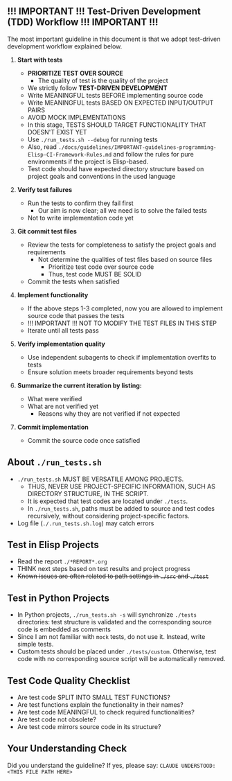 <!-- ---
!-- Timestamp: 2025-05-25 23:21:46
!-- Author: ywatanabe
!-- File: /ssh:sp:/home/ywatanabe/.claude/to_claude/guidelines/programming_common/test-driven-workflow.md
!-- --- -->

## !!! IMPORTANT !!! Test-Driven Development (TDD) Workflow !!! IMPORTANT !!!
The most important guideline in this document is that we adopt test-driven development workflow explained below.

1. **Start with tests**
   - **PRIORITIZE TEST OVER SOURCE**
     - The quality of test is the quality of the project
   - We strictly follow **TEST-DRIVEN DEVELOPMENT**
   - Write MEANINGFUL tests BEFORE implementing source code
   - Write MEANINGFUL tests BASED ON EXPECTED INPUT/OUTPUT PAIRS
   - AVOID MOCK IMPLEMENTATIONS
   - In this stage, TESTS SHOULD TARGET FUNCTIONALITY THAT DOESN'T EXIST YET
   - Use `./run_tests.sh --debug` for running tests
   - Also, read `./docs/guidelines/IMPORTANT-guidelines-programming-Elisp-CI-Framework-Rules.md` and follow the rules for pure environments if the project is Elisp-based.
   - Test code should have expected directory structure based on project goals and conventions in the used language

2. **Verify test failures**
   - Run the tests to confirm they fail first
     - Our aim is now clear; all we need is to solve the failed tests
   - Not to write implementation code yet

3. **Git commit test files**
   - Review the tests for completeness to satisfy the project goals and requirements
     - Not determine the qualities of test files based on source files
       - Prioritize test code over source code
       - Thus, test code MUST BE SOLID
   - Commit the tests when satisfied

4. **Implement functionality**
   - If the above steps 1-3 completed, now you are allowed to implement source code that passes the tests
   - !!! IMPORTANT !!! NOT TO MODIFY THE TEST FILES IN THIS STEP
   - Iterate until all tests pass

5. **Verify implementation quality**
   - Use independent subagents to check if implementation overfits to tests
   - Ensure solution meets broader requirements beyond tests

6. **Summarize the current iteration by listing:**
   - What were verified
   - What are not verified yet
     - Reasons why they are not verified if not expected

7. **Commit implementation**
   - Commit the source code once satisfied

## About `./run_tests.sh`
- `./run_tests.sh` MUST BE VERSATILE AMONG PROJECTS.
  - THUS, NEVER USE PROJECT-SPECIFIC INFORMATION, SUCH AS DIRECTORY STRUCTURE, IN THE SCRIPT.
  - It is expected that test codes are located under `./tests`.
  - In `./run_tests.sh`, paths must be added to source and test codes recursively, without considering project-specific factors.
- Log file (`./.run_tests.sh.log`) may catch errors

## Test in Elisp Projects
- Read the report `./*REPORT*.org`
- THINK next steps based on test results and project progress
- ~~Known issues are often related to path settings in `./src` and `./test`~~

## Test in Python Projects
- In Python projects, `./run_tests.sh -s` will synchronize `./tests` directories: test structure is validated and the corresponding source code is embedded as comments
- Since I am not familiar with `mock` tests, do not use it. Instead, write simple tests.
- Custom tests should be placed under `./tests/custom`. Otherwise, test code with no corresponding source script will be automatically removed.

## Test Code Quality Checklist
- Are test code SPLIT INTO SMALL TEST FUNCTIONS?
- Are test functions explain the functionality in their names?
- Are test code MEANINGFUL to check required functionalities?
- Are test code not obsolete?
- Are test code mirrors source code in its structure?

## Your Understanding Check
Did you understand the guideline? If yes, please say:
`CLAUDE UNDERSTOOD: <THIS FILE PATH HERE>`

<!-- EOF -->